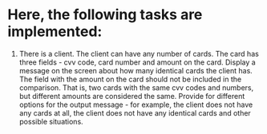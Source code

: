 # Here, the following tasks are implemented:

1. There is a client.
   The client can have any number of cards.
   The card has three fields - cvv code, card number and amount on the card.
   Display a message on the screen about how many identical cards the client has.
   The field with the amount on the card should not be included in the comparison.
   That is, two cards with the same cvv codes and numbers, but different amounts are considered the same.
   Provide for different options for the output message - for example, the client does not have any cards at all, the client does not have any identical cards and other possible situations.
